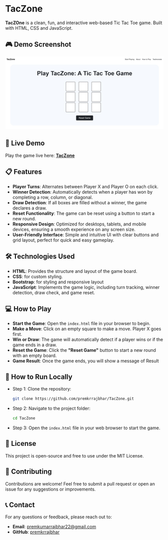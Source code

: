 # TacZone

**TacZOne** is a clean, fun, and interactive web-based Tic Tac Toe game. Built with HTML, CSS and JavaScript.

## 🎮 Demo Screenshot

![Screenshot of Project](assets/screenshot/screenshot.jpg)

## 🔗 Live Demo

Play the game live here: **[TacZone](https://premkrrajbhar.github.io/TacZone/)**

## 📋 Features

- **Player Turns**: Alternates between Player X and Player O on each click.
- **Winner Detection**: Automatically detects when a player has won by completing a row, column, or diagonal.
- **Draw Detection**: If all boxes are filled without a winner, the game declares a draw.
- **Reset Functionality**: The game can be reset using a button to start a new round.
- **Responsive Design**: Optimized for desktops, tablets, and mobile devices, ensuring a smooth experience on any screen size.
- **User-Friendly Interface**: Simple and intuitive UI with clear buttons and grid layout, perfect for quick and easy gameplay.

## 🛠️ Technologies Used

- **HTML**: Provides the structure and layout of the game board.
- **CSS**: for custom styling.
- **Bootstrap**: for styling and responsive layout 
- **JavaScript**: Implements the game logic, including turn tracking, winner detection, draw check, and game reset.

## 💻 How to Play

- **Start the Game**: Open the `index.html` file in your browser to begin.
- **Make a Move**: Click on an empty square to make a move. Player X goes first.
- **Win or Draw**: The game will automatically detect if a player wins or if the game ends in a draw.
- **Reset the Game**: Click the **"Reset Game"** button to start a new round with an empty board.
- **Game Result**: Once the game ends, you will show a message of Result


## 📝 How to Run Locally

- Step 1: Clone the repository:

   ```bash
   git clone https://github.com/premkrrajbhar/TacZone.git
   ```

- Step 2: Navigate to the project folder:

   ```bash
   cd TacZone
   ```

- Step 3:  Open the `index.html` file in your web browser to start the game.

## 📄 License
This project is open-source and free to use under the MIT License.

## 🤝 Contributing

Contributions are welcome! Feel free to submit a pull request or open an issue for any suggestions or improvements.

## 📞 Contact

For any questions or feedback, please reach out to:

- **Email**: [premkumarrajbhar22@gmail.com](mailto:premkumarrajbhar22@gmail.com)
- **GitHub**: [premkrrajbhar](https://github.com/premkrrajbhar)
